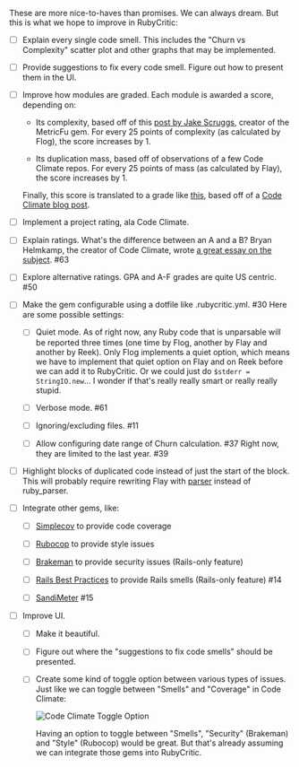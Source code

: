 These are more nice-to-haves than promises. We can always dream. But this is what we hope to improve in RubyCritic:

- [ ] Explain every single code smell. This includes the "Churn vs Complexity" scatter plot and other graphs that may be implemented.

- [ ] Provide suggestions to fix every code smell. Figure out how to present them in the UI.

- [ ] Improve how modules are graded. Each module is awarded a score, depending on:

  * Its complexity, based off of this [post by Jake Scruggs](http://jakescruggs.blogspot.pt/2008/08/whats-good-flog-score.html), creator of the MetricFu gem. For every 25 points of complexity (as calculated by Flog), the score increases by 1.

  * Its duplication mass, based off of observations of a few Code Climate repos. For every 25 points of mass (as calculated by Flay), the score increases by 1.

  Finally, this score is translated to a grade like [this](https://github.com/whitesmith/rubycritic/blob/43005e7b76dd0c648c7715133e42afdd6ea9a065/lib/rubycritic/core/rating.rb), based off of a [Code Climate blog post](http://blog.codeclimate.com/blog/2012/10/17/7-ways-to-decompose-fat-activerecord-models/#value-objects).

- [ ] Implement a project rating, ala Code Climate.

- [ ] Explain ratings. What's the difference between an A and a B? Bryan Helmkamp, the creator of Code Climate, wrote [a great essay on the subject](https://gist.github.com/brynary/21369b5892525e1bd102). #63

- [ ] Explore alternative ratings. GPA and A-F grades are quite US centric. #50

- [ ] Make the gem configurable using a dotfile like .rubycritic.yml. #30
      Here are some possible settings:

  - [ ] Quiet mode. As of right now, any Ruby code that is unparsable will be reported three times (one time by Flog, another by Flay and another by Reek). Only Flog implements a quiet option, which means we have to implement that quiet option on Flay and on Reek before we can add it to RubyCritic. Or we could just do `$stderr = StringIO.new`... I wonder if that's really really smart or really really stupid.

  - [ ] Verbose mode. #61

  - [ ] Ignoring/excluding files. #11

  - [ ] Allow configuring date range of Churn calculation. #37 Right now, they are limited to the last year. #39

- [ ] Highlight blocks of duplicated code instead of just the start of the block. This will probably require rewriting Flay with [parser](https://github.com/whitequark/parser) instead of ruby_parser.

- [ ] Integrate other gems, like:

  - [ ] [Simplecov](https://github.com/colszowka/simplecov) to provide code coverage

  - [ ] [Rubocop](https://github.com/bbatsov/rubocop/) to provide style issues

  - [ ] [Brakeman](https://github.com/presidentbeef/brakeman) to provide security issues (Rails-only feature)

  - [ ] [Rails Best Practices](https://github.com/railsbp/rails_best_practices) to provide Rails smells (Rails-only feature) #14 

  - [ ] [SandiMeter](https://github.com/makaroni4/sandi_meter) #15

- [ ] Improve UI.

  - [ ] Make it beautiful.

  - [ ] Figure out where the "suggestions to fix code smells" should be presented.

  - [ ] Create some kind of toggle option between various types of issues. Just like we can toggle between "Smells" and "Coverage" in Code Climate:

    ![Code Climate Toggle Option](https://camo.githubusercontent.com/d97fc62dae6ebef1f35bda91942d4a6bacc445b2/687474703a2f2f626c6f672e636f6465636c696d6174652e636f6d2f696d616765732f706f7374732f74657374696e672e676966)

    Having an option to toggle between "Smells", "Security" (Brakeman) and "Style" (Rubocop) would be great. But that's already assuming we can integrate those gems into RubyCritic.